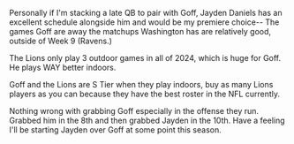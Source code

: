  Personally if I'm stacking a late QB to pair with Goff, Jayden Daniels has an excellent schedule alongside him and would be my premiere choice-- The games Goff are away the matchups Washington has are relatively good, outside of Week 9 (Ravens.) 



The Lions only play 3 outdoor games in all of 2024, which is huge for Goff. He plays WAY better indoors.

Goff and the Lions are S Tier when they play indoors, buy as many Lions players as you can because they have the best roster in the NFL currently.

Nothing wrong with grabbing Goff especially in the offense they run. Grabbed him in the 8th and then grabbed Jayden in the 10th. Have a feeling I'll be starting Jayden over Goff at some point this season.
